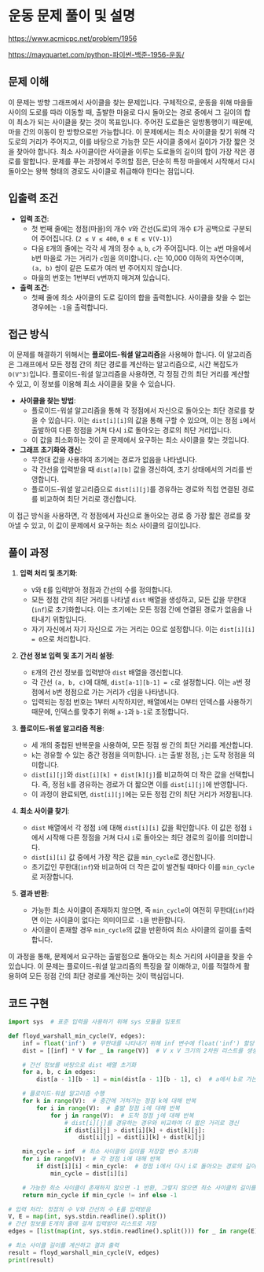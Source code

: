 # 운동 문제 풀이 및 설명

<https://www.acmicpc.net/problem/1956>

<https://mayquartet.com/python-파이썬-백준-1956-운동/>

## 문제 이해

이 문제는 방향 그래프에서 사이클을 찾는 문제입니다. 구체적으로, 운동을 위해 마을들 사이의 도로를 따라 이동할 때, 출발한 마을로 다시 돌아오는 경로 중에서 그 길이의 합이 최소가 되는 사이클을 찾는 것이 목표입니다. 주어진 도로들은 일방통행이기 때문에, 마을 간의 이동이 한 방향으로만 가능합니다. 이 문제에서는 최소 사이클을 찾기 위해 각 도로의 거리가 주어지고, 이를 바탕으로 가능한 모든 사이클 중에서 길이가 가장 짧은 것을 찾아야 합니다. 최소 사이클이란 사이클을 이루는 도로들의 길이의 합이 가장 작은 경로를 말합니다. 문제를 푸는 과정에서 주의할 점은, 단순히 특정 마을에서 시작해서 다시 돌아오는 왕복 형태의 경로도 사이클로 취급해야 한다는 점입니다.

## 입출력 조건

- **입력 조건**:
  - 첫 번째 줄에는 정점(마을)의 개수 `V`와 간선(도로)의 개수 `E`가 공백으로 구분되어 주어집니다. (`2 ≤ V ≤ 400`, `0 ≤ E ≤ V(V-1)`)
  - 다음 `E`개의 줄에는 각각 세 개의 정수 `a`, `b`, `c`가 주어집니다. 이는 `a`번 마을에서 `b`번 마을로 가는 거리가 `c`임을 의미합니다. `c`는 10,000 이하의 자연수이며, `(a, b)` 쌍이 같은 도로가 여러 번 주어지지 않습니다.
  - 마을의 번호는 1번부터 `V`번까지 매겨져 있습니다.
- **출력 조건**:
  - 첫째 줄에 최소 사이클의 도로 길이의 합을 출력합니다. 사이클을 찾을 수 없는 경우에는 `-1`을 출력합니다.

## 접근 방식

이 문제를 해결하기 위해서는 **플로이드-워셜 알고리즘**을 사용해야 합니다. 이 알고리즘은 그래프에서 모든 정점 간의 최단 경로를 계산하는 알고리즘으로, 시간 복잡도가 `O(V^3)`입니다. 플로이드-워셜 알고리즘을 사용하면, 각 정점 간의 최단 거리를 계산할 수 있고, 이 정보를 이용해 최소 사이클을 찾을 수 있습니다.

- **사이클을 찾는 방법**:
  - 플로이드-워셜 알고리즘을 통해 각 정점에서 자신으로 돌아오는 최단 경로를 찾을 수 있습니다. 이는 `dist[i][i]`의 값을 통해 구할 수 있으며, 이는 정점 `i`에서 출발하여 다른 정점을 거쳐 다시 `i`로 돌아오는 경로의 최단 거리입니다.
  - 이 값을 최소화하는 것이 곧 문제에서 요구하는 최소 사이클을 찾는 것입니다.
- **그래프 초기화와 갱신**:
  - 무한대 값을 사용하여 초기에는 경로가 없음을 나타냅니다.
  - 각 간선을 입력받을 때 `dist[a][b]` 값을 갱신하여, 초기 상태에서의 거리를 반영합니다.
  - 플로이드-워셜 알고리즘으로 `dist[i][j]`를 경유하는 경로와 직접 연결된 경로를 비교하여 최단 거리로 갱신합니다.

이 접근 방식을 사용하면, 각 정점에서 자신으로 돌아오는 경로 중 가장 짧은 경로를 찾아낼 수 있고, 이 값이 문제에서 요구하는 최소 사이클의 길이입니다.

## 풀이 과정

1. **입력 처리 및 초기화**:

   - `V`와 `E`를 입력받아 정점과 간선의 수를 정의합니다.
   - 모든 정점 간의 최단 거리를 나타낼 `dist` 배열을 생성하고, 모든 값을 무한대(`inf`)로 초기화합니다. 이는 초기에는 모든 정점 간에 연결된 경로가 없음을 나타내기 위함입니다.
   - 자기 자신에서 자기 자신으로 가는 거리는 0으로 설정합니다. 이는 `dist[i][i] = 0`으로 처리합니다.

2. **간선 정보 입력 및 초기 거리 설정**:

   - `E`개의 간선 정보를 입력받아 `dist` 배열을 갱신합니다.
   - 각 간선 `(a, b, c)`에 대해, `dist[a-1][b-1] = c`로 설정합니다. 이는 `a`번 정점에서 `b`번 정점으로 가는 거리가 `c`임을 나타냅니다.
   - 입력되는 정점 번호는 1부터 시작하지만, 배열에서는 0부터 인덱스를 사용하기 때문에, 인덱스를 맞추기 위해 `a-1`과 `b-1`로 조정합니다.

3. **플로이드-워셜 알고리즘 적용**:

   - 세 개의 중첩된 반복문을 사용하여, 모든 정점 쌍 간의 최단 거리를 계산합니다.
   - `k`는 경유할 수 있는 중간 정점을 의미합니다. `i`는 출발 정점, `j`는 도착 정점을 의미합니다.
   - `dist[i][j]`와 `dist[i][k] + dist[k][j]`를 비교하여 더 작은 값을 선택합니다. 즉, 정점 `k`를 경유하는 경로가 더 짧으면 이를 `dist[i][j]`에 반영합니다.
   - 이 과정이 완료되면, `dist[i][j]`에는 모든 정점 간의 최단 거리가 저장됩니다.

4. **최소 사이클 찾기**:

   - `dist` 배열에서 각 정점 `i`에 대해 `dist[i][i]` 값을 확인합니다. 이 값은 정점 `i`에서 시작해 다른 정점을 거쳐 다시 `i`로 돌아오는 최단 경로의 길이를 의미합니다.
   - `dist[i][i]` 값 중에서 가장 작은 값을 `min_cycle`로 갱신합니다.
   - 초기값인 무한대(`inf`)와 비교하여 더 작은 값이 발견될 때마다 이를 `min_cycle`로 저장합니다.

5. **결과 반환**:
   - 가능한 최소 사이클이 존재하지 않으면, 즉 `min_cycle`이 여전히 무한대(`inf`)라면 이는 사이클이 없다는 의미이므로 `-1`을 반환합니다.
   - 사이클이 존재할 경우 `min_cycle`의 값을 반환하여 최소 사이클의 길이를 출력합니다.

이 과정을 통해, 문제에서 요구하는 출발점으로 돌아오는 최소 거리의 사이클을 찾을 수 있습니다. 이 문제는 플로이드-워셜 알고리즘의 특징을 잘 이해하고, 이를 적절하게 활용하여 모든 정점 간의 최단 경로를 계산하는 것이 핵심입니다.

## 코드 구현

```python
import sys  # 표준 입력을 사용하기 위해 sys 모듈을 임포트

def floyd_warshall_min_cycle(V, edges):
    inf = float('inf')  # 무한대를 나타내기 위해 inf 변수에 float('inf') 할당
    dist = [[inf] * V for _ in range(V)]  # V x V 크기의 2차원 리스트를 생성하고 모든 값을 inf로 초기화

    # 간선 정보를 바탕으로 dist 배열 초기화
    for a, b, c in edges:
        dist[a - 1][b - 1] = min(dist[a - 1][b - 1], c)  # a에서 b로 가는 거리를 c로 설정 (1-based index를 0-based로 변환)

    # 플로이드-워셜 알고리즘 수행
    for k in range(V):  # 중간에 거쳐가는 정점 k에 대해 반복
        for i in range(V):  # 출발 정점 i에 대해 반복
            for j in range(V):  # 도착 정점 j에 대해 반복
                # dist[i][j]를 경유하는 경우와 비교하여 더 짧은 거리로 갱신
                if dist[i][j] > dist[i][k] + dist[k][j]:
                    dist[i][j] = dist[i][k] + dist[k][j]

    min_cycle = inf  # 최소 사이클의 길이를 저장할 변수 초기화
    for i in range(V):  # 각 정점 i에 대해 반복
        if dist[i][i] < min_cycle:  # 정점 i에서 다시 i로 돌아오는 경로의 길이가 최소값보다 작으면 갱신
            min_cycle = dist[i][i]

    # 가능한 최소 사이클이 존재하지 않으면 -1 반환, 그렇지 않으면 최소 사이클의 길이를 반환
    return min_cycle if min_cycle != inf else -1

# 입력 처리: 정점의 수 V와 간선의 수 E를 입력받음
V, E = map(int, sys.stdin.readline().split())
# 간선 정보를 E개의 줄에 걸쳐 입력받아 리스트로 저장
edges = [list(map(int, sys.stdin.readline().split())) for _ in range(E)]

# 최소 사이클 길이를 계산하고 결과 출력
result = floyd_warshall_min_cycle(V, edges)
print(result)
```
